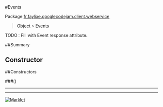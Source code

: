 #Events

Package [fr.faylixe.googlecodejam.client.webservice](README.md)<br>
> [Object](../../../../java/lang/Object.md) > [Events](Events.md)

TODO : Fill with Event response attribute.

##Summary

Constructor
 --- 

##Constructors

###()



---
---
[![Marklet](https://img.shields.io/badge/Generated%20by-Marklet-green.svg)](https://github.com/Faylixe/marklet)